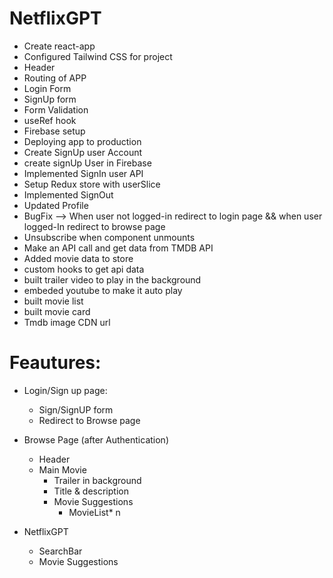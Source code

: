 # NetflixGPT

- Create react-app
- Configured Tailwind CSS for project
- Header
- Routing of APP
- Login Form
- SignUp form
- Form Validation
- useRef hook
- Firebase setup
- Deploying app to production
- Create SignUp user Account
- create signUp User in Firebase
- Implemented SignIn user API
- Setup Redux store with userSlice
- Implemented SignOut
- Updated Profile
- BugFix --> When user not logged-in redirect to login page && when user logged-In redirect to browse page
- Unsubscribe when component unmounts
- Make an API call and get data from TMDB API
- Added movie data to store
- custom hooks to get api data
- built trailer video to play in the background
- embeded youtube to make it auto play
- built movie list
- built movie card
- Tmdb image CDN url

# Feautures:

- Login/Sign up page:

  - Sign/SignUP form
  - Redirect to Browse page

- Browse Page (after Authentication)

  - Header
  - Main Movie
    - Trailer in background
    - Title & description
    - Movie Suggestions
      - MovieList\* n

- NetflixGPT
  - SearchBar
  - Movie Suggestions
